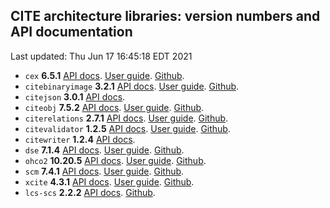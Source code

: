 ## CITE architecture libraries: version numbers and API documentation

Last updated: Thu Jun 17 16:45:18 EDT 2021



  - `cex` **6.5.1** [API docs](cex/api/edu/holycross/shot/cex/index.html). [User guide](https://cite-architecture.github.io/cex/). [Github](https://github.com/cite-architecture/cex).
  - `citebinaryimage` **3.2.1** [API docs](citebinaryimage/api/edu/holycross/shot/citebinaryimage/index.html). [User guide](https://cite-architecture.github.io/citebinaryimage).  [Github](https://github.com/cite-architecture/citebinaryimage).
  - `citejson` **3.0.1** [API docs](CITE-JSON/api/edu/holycross/shot/citejson/index.html).
  - `citeobj` **7.5.2** [API docs](citeobj/api/edu/holycross/shot/citeobj/index.html). [User guide](https://cite-architecture.github.io/citeobj/). [Github](https://github.com/cite-architecture/citeobj).
  - `citerelations` **2.7.1** [API docs](citerelations/api/edu/holycross/shot/citerelation/index.html). [User guide](https://cite-architecture.github.io/citerelations/).  [Github](https://github.com/cite-architecture/citerelations).
  - `citevalidator` **1.2.5** [API docs](citevalidator/api/edu/holycross/shot/citevalidator/index.html). [User guide](https://cite-architecture.github.io/citevalidator/). [Github](https://github.com/cite-architecture/citevalidator).
  - `citewriter` **1.2.4** [API docs](citewriter/api/edu/furman/classics/citewriter/index.html).
  - `dse` **7.1.4** [API docs](dse/api/edu/holycross/shot/dse/index.html). [User guide](https://cite-architecture.github.io/dse/). [Github](https://github.com/cite-architecture/dse).
  - `ohco2` **10.20.5** [API docs](ohco2/api/edu/holycross/shot/ohco2/index.html). [User guide](https://cite-architecture.org/ohco2/). [Github](https://github.com/cite-architecture/ohco2).
  - `scm` **7.4.1** [API docs](scm/api/edu/holycross/shot/scm/index.html).  [User guide](https://cite-architecture.github.io/scm/). [Github](https://github.com/cite-architecture/scm).
  - `xcite` **4.3.1** [API docs](xcite/api/edu/holycross/shot/cite/index.html). [User guide](https://cite-architecture.github.io/xcite/). [Github](https://github.com/cite-architecture/xcite).
  - `lcs-scs` **2.2.2** [API docs](lcs-scs/api/edu/holycross/shot/seqcomp/index.html). [Github](https://github.com/cite-architecture/lcs-scs). 
  
